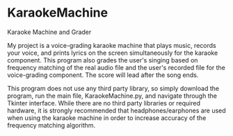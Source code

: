 # KaraokeMachine
Karaoke Machine and Grader

My project is a voice-grading karaoke machine that plays music, records your voice, and prints lyrics on the screen simultaneously for the karaoke component. This program also grades the user's singing based on frequency matching of the real audio file and the user's recorded file for the voice-grading component. The score will lead after the song ends.

This program does not use any third party library, so simply download the program, run the main file, KaraokeMachine.py, and navigate through the Tkinter interface. While there are no third party libraries or required hardware, it is strongly recommended that headphones/earphones are used when using the karaoke machine in order to increase accuracy of the frequency matching algorithm. 